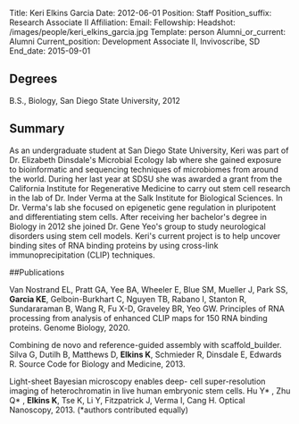 Title: Keri Elkins Garcia
Date: 2012-06-01
Position: Staff
Position_suffix: Research Associate II
Affiliation:
Email: 
Fellowship:
Headshot: /images/people/keri_elkins_garcia.jpg
Template: person
Alumni_or_current: Alumni
Current_position: Development Associate II, Invivoscribe, SD
End_date: 2015-09-01
<!-- Status: draft -->

## Degrees
B.S., Biology, San Diego State University, 2012<br>

## Summary
As an undergraduate student at San Diego State University, Keri was part of Dr. Elizabeth Dinsdale's Microbial Ecology lab where she gained exposure to bioinformatic and sequencing techniques of microbiomes from around the world. During her last year at SDSU she was awarded a grant from the California Institute for Regenerative Medicine to carry out stem cell research in the lab of Dr. Inder Verma at the Salk Institute for Biological Sciences. In Dr. Verma's lab she focused on epigenetic gene regulation in pluripotent and differentiating stem cells. After receiving her bachelor's degree in Biology in 2012 she joined Dr. Gene Yeo's group to study neurological disorders using stem cell models. Keri's current project is to help uncover binding sites of RNA binding proteins by using cross-link immunoprecipitation (CLIP) techniques.

##Publications

Van Nostrand EL, Pratt GA, Yee BA, Wheeler E, Blue SM, Mueller J, Park SS, **Garcia KE**, Gelboin-Burkhart C, Nguyen TB, Rabano I, Stanton R, Sundararaman B, Wang R, Fu X-D, Graveley BR, Yeo GW. Principles of RNA processing from analysis of enhanced CLIP maps for 150 RNA binding proteins. Genome Biology, 2020.

Combining de novo and reference-guided assembly with scaffold_builder. Silva G, Dutilh B, Matthews D, **Elkins K**, Schmieder R, Dinsdale E, Edwards R. Source Code for Biology and Medicine, 2013.

Light-sheet Bayesian microscopy enables deep- cell super-resolution imaging of heterochromatin in live human embryonic stem cells. Hu Y* , Zhu Q* , **Elkins K**, Tse K, Li Y, Fitzpatrick J, Verma I, Cang H. Optical Nanoscopy, 2013. (*authors contributed equally)
